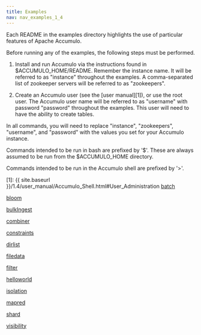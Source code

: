 ```yaml
---
title: Examples
nav: nav_examples_1_4
---
```


Each README in the examples directory highlights the use of particular features of Apache Accumulo.

Before running any of the examples, the following steps must be performed.

1. Install and run Accumulo via the instructions found in $ACCUMULO_HOME/README.
Remember the instance name.  It will be referred to as "instance" throughout the examples.
A comma-separated list of zookeeper servers will be referred to as "zookeepers".

2. Create an Accumulo user (see the [user manual][1]), or use the root user.
The Accumulo user name will be referred to as "username" with password "password" throughout the examples.
This user will need to have the ability to create tables.

In all commands, you will need to replace "instance", "zookeepers", "username", and "password" with the values you set for your Accumulo instance.

Commands intended to be run in bash are prefixed by '$'.  These are always assumed to be run from the $ACCUMULO_HOME directory.

Commands intended to be run in the Accumulo shell are prefixed by '>'.

[1]: {{ site.baseurl }}/1.4/user_manual/Accumulo_Shell.html#User_Administration
[batch](batch.html)

[bloom](bloom.html)

[bulkIngest](bulkIngest.html)

[combiner](combiner.html)

[constraints](constraints.html)

[dirlist](dirlist.html)

[filedata](filedata.html)

[filter](filter.html)

[helloworld](helloworld.html)

[isolation](isolation.html)

[mapred](mapred.html)

[shard](shard.html)

[visibility](visibility.html)

